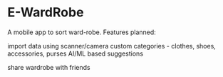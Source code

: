 # E-WardRobe

A mobile app to sort ward-robe. Features planned:

import data using scanner/camera
custom categories - clothes, shoes, accessories, purses
AI/ML based suggestions

share wardrobe with friends 
